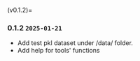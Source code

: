 (v0.1.2)=
### 0.1.2 `2025-01-21`

- Add test pkl dataset under /data/ folder.
- Add help for tools' functions

